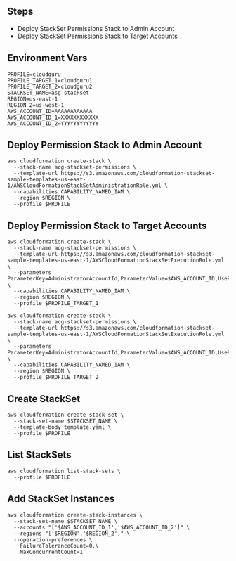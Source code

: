 
## Steps
- Deploy StackSet Permissions Stack to Admin Account 
- Deploy StackSet Permissions Stack to Target Accounts

## Environment Vars
```shell
PROFILE=cloudguru
PROFILE_TARGET_1=cloudguru1
PROFILE_TARGET_2=cloudguru2
STACKSET_NAME=asg-stackset
REGION=us-east-1
REGION_2=us-west-1
AWS_ACCOUNT_ID=AAAAAAAAAAAA
AWS_ACCOUNT_ID_1=XXXXXXXXXXXX
AWS_ACCOUNT_ID_2=YYYYYYYYYYYY
```

## Deploy Permission Stack to Admin Account
```shell
aws cloudformation create-stack \
  --stack-name acg-stackset-permissions \
  --template-url https://s3.amazonaws.com/cloudformation-stackset-sample-templates-us-east-1/AWSCloudFormationStackSetAdministrationRole.yml \
  --capabilities CAPABILITY_NAMED_IAM \
  --region $REGION \
  --profile $PROFILE
```

## Deploy Permission Stack to Target Accounts
```shell
aws cloudformation create-stack \
  --stack-name acg-stackset-permissions \
  --template-url https://s3.amazonaws.com/cloudformation-stackset-sample-templates-us-east-1/AWSCloudFormationStackSetExecutionRole.yml \
  --parameters ParameterKey=AdministratorAccountId,ParameterValue=$AWS_ACCOUNT_ID,UsePreviousValue=true,ResolvedValue=string \
  --capabilities CAPABILITY_NAMED_IAM \
  --region $REGION \
  --profile $PROFILE_TARGET_1

aws cloudformation create-stack \
  --stack-name acg-stackset-permissions \
  --template-url https://s3.amazonaws.com/cloudformation-stackset-sample-templates-us-east-1/AWSCloudFormationStackSetExecutionRole.yml \
  --parameters ParameterKey=AdministratorAccountId,ParameterValue=$AWS_ACCOUNT_ID,UsePreviousValue=true,ResolvedValue=string \
  --capabilities CAPABILITY_NAMED_IAM \
  --region $REGION \
  --profile $PROFILE_TARGET_2
```

## Create StackSet
```shell
aws cloudformation create-stack-set \
  --stack-set-name $STACKSET_NAME \
  --template-body template.yaml \
  --profile $PROFILE
```

## List StackSets
```shell
aws cloudformation list-stack-sets \
  --profile $PROFILE
```

## Add StackSet Instances
```shell
aws cloudformation create-stack-instances \
  --stack-set-name $STACKSET_NAME \
  --accounts "['$AWS_ACCOUNT_ID_1','$AWS_ACCOUNT_ID_2']" \
  --regions "['$REGION','$REGION_2']" \
  --operation-preferences \
    FailureToleranceCount=0,\
    MaxConcurrentCount=1
```
